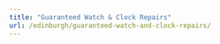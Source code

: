 ```yaml
---
title: "Guaranteed Watch & Clock Repairs"
url: /edinburgh/guaranteed-watch-and-clock-repairs/
---
```

